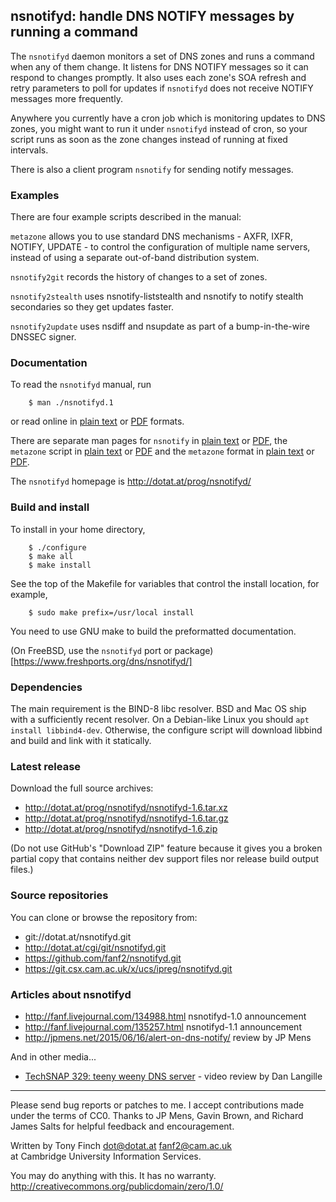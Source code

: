 nsnotifyd: handle DNS NOTIFY messages by running a command
----------------------------------------------------------

The `nsnotifyd` daemon monitors a set of DNS zones and runs a command
when any of them change. It listens for DNS NOTIFY messages so it can
respond to changes promptly. It also uses each zone's SOA refresh and
retry parameters to poll for updates if `nsnotifyd` does not receive
NOTIFY messages more frequently.

Anywhere you currently have a cron job which is monitoring updates to
DNS zones, you might want to run it under `nsnotifyd` instead of cron,
so your script runs as soon as the zone changes instead of running at
fixed intervals.

There is also a client program `nsnotify` for sending notify messages.

### Examples

There are four example scripts described in the manual:

`metazone` allows you to use standard DNS mechanisms - AXFR, IXFR,
NOTIFY, UPDATE - to control the configuration of multiple name
servers, instead of using a separate out-of-band distribution system.

`nsnotify2git` records the history of changes to a set of zones.

`nsnotify2stealth` uses nsnotify-liststealth and nsnotify to
notify stealth secondaries so they get updates faster.

`nsnotify2update` uses nsdiff and nsupdate as part of a bump-in-the-wire
DNSSEC signer.

### Documentation

To read the `nsnotifyd` manual, run

        $ man ./nsnotifyd.1

or read online in [plain text](http://dotat.at/prog/nsnotifyd/nsnotifyd.1.txt)
or [PDF](http://dotat.at/prog/nsnotifyd/nsnotifyd.1.pdf) formats.

There are separate man pages for `nsnotify`
in [plain text](http://dotat.at/prog/nsnotifyd/nsnotify.1.txt)
or [PDF](http://dotat.at/prog/nsnotifyd/nsnotify.1.pdf),
the `metazone` script
in [plain text](http://dotat.at/prog/nsnotifyd/metazone.1.txt)
or [PDF](http://dotat.at/prog/nsnotifyd/metazone.1.pdf)
and the `metazone` format
in [plain text](http://dotat.at/prog/nsnotifyd/metazone.5.txt)
or [PDF](http://dotat.at/prog/nsnotifyd/metazone.5.pdf).

The `nsnotifyd` homepage is <http://dotat.at/prog/nsnotifyd/>

### Build and install

To install in your home directory,

        $ ./configure
        $ make all
        $ make install

See the top of the Makefile for variables that control the install
location, for example,

        $ sudo make prefix=/usr/local install

You need to use GNU make to build the preformatted documentation.

(On FreeBSD, use the `nsnotifyd` port or package)[https://www.freshports.org/dns/nsnotifyd/]

### Dependencies

The main requirement is the BIND-8 libc resolver. BSD and Mac OS ship
with a sufficiently recent resolver. On a Debian-like Linux you should
`apt install libbind4-dev`. Otherwise, the configure script will download
libbind and build and link with it statically.

### Latest release

Download the full source archives:

* <http://dotat.at/prog/nsnotifyd/nsnotifyd-1.6.tar.xz>
* <http://dotat.at/prog/nsnotifyd/nsnotifyd-1.6.tar.gz>
* <http://dotat.at/prog/nsnotifyd/nsnotifyd-1.6.zip>

(Do not use GitHub's "Download ZIP" feature because it gives you
a broken partial copy that contains neither dev support files nor
release build output files.)

### Source repositories

You can clone or browse the repository from:

* git://dotat.at/nsnotifyd.git
* <http://dotat.at/cgi/git/nsnotifyd.git>
* <https://github.com/fanf2/nsnotifyd.git>
* <https://git.csx.cam.ac.uk/x/ucs/ipreg/nsnotifyd.git>

### Articles about nsnotifyd

* <http://fanf.livejournal.com/134988.html> nsnotifyd-1.0 announcement
* <http://fanf.livejournal.com/135257.html> nsnotifyd-1.1 announcement
* <http://jpmens.net/2015/06/16/alert-on-dns-notify/> review by JP Mens

And in other media...

* [TechSNAP 329: teeny weeny DNS server](http://www.jupiterbroadcasting.com/116921/teeny-weeny-dns-server-techsnap-329/) -
  video review by Dan Langille

----------------------------------------------------------------

Please send bug reports or patches to me. I accept contributions made
under the terms of CC0. Thanks to JP Mens, Gavin Brown, and Richard
James Salts for helpful feedback and encouragement.

Written by Tony Finch <dot@dotat.at> <fanf2@cam.ac.uk>  
at Cambridge University Information Services.

You may do anything with this. It has no warranty.  
<http://creativecommons.org/publicdomain/zero/1.0/>
